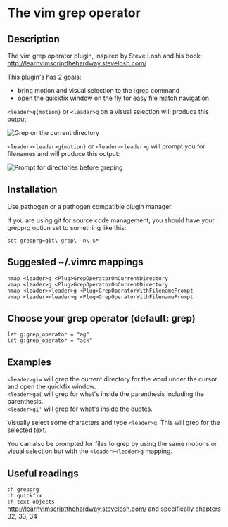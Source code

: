 # The vim grep operator

## Description

The vim grep operator plugin, inspired by Steve Losh and
his book: http://learnvimscriptthehardway.stevelosh.com/

This plugin's has 2 goals:

* bring motion and visual selection to the :grep command
* open the quickfix window on the fly for easy file match navigation

`<leader>g{motion}` or `<leader>g` on a visual selection will produce this output:

![Grep on the current directory](http://i.imgur.com/blQeg2R.png)

`<leader><leader>g{motion}` or `<leader><leader>g` will prompt you for filenames
and will produce this output:

![Prompt for directories before greping](http://i.imgur.com/wjCQhIG.png)

## Installation

Use pathogen or a pathogen compatible plugin manager.

If you are using git for source code management, you should have your grepprg
option set to something like this:

    set grepprg=git\ grep\ -n\ $*

## Suggested ~/.vimrc mappings

    nmap <leader>g <Plug>GrepOperatorOnCurrentDirectory
    vmap <leader>g <Plug>GrepOperatorOnCurrentDirectory
    nmap <leader><leader>g <Plug>GrepOperatorWithFilenamePrompt
    vmap <leader><leader>g <Plug>GrepOperatorWithFilenamePrompt

## Choose your grep operator (default: grep)

    let g:grep_operator = "ag"
    let g:grep_operator = "ack"

## Examples

`<leader>giw` will grep the current directory for the word under the cursor and
open the quickfix window.  
`<leader>ga(` will grep for what's inside the parenthesis including the
parenthesis.  
`<leader>gi'` will grep for what's inside the quotes.

Visually select some characters and type `<leader>g`. This will grep for the
selected text.

You can also be prompted for files to grep by using the same motions or visual
selection but with the `<leader><leader>g` mapping.

## Useful readings

`:h grepprg`  
`:h quickfix`  
`:h text-objects`  
http://learnvimscriptthehardway.stevelosh.com/ and specifically chapters 32, 33, 34
